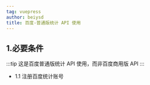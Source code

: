 ```yaml
---
tag: vuepress
author: beiysd
title: 百度-普通版统计 API 使用
---
```


## 1.必要条件

:::tip
这是百度普通版统计 API 使用，而非百度商用版 API
:::

- 1.1 注册百度统计账号
